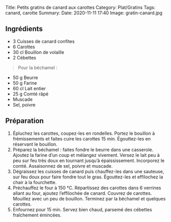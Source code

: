 Title: Petits gratins de canard aux carottes
Category: Plat/Gratins
Tags: canard, carotte
Summary:
Date:  2020-11-11 17:40
Image: gratin-canard.jpg

## Ingrédients

- 3 Cuisses de canard confites
- 6 Carottes
- 30 cl Bouillon de volaille
- 2 Cébettes

> Pour la béchamel :
- 50 g Beurre
- 50 g Farine
- 60 cl Lait entier
- 25 g Comté râpé
- Muscade
- Sel, poivre

## Préparation

1. Épluchez les carottes, coupez-les en rondelles. Portez le bouillon à frémissements et faites cuire les carottes 15 min. Égouttez-les en réservant le bouillon.
2. Préparez la béchamel : faites fondre le beurre dans une casserole. Ajoutez la farine d’un coup et mélangez vivement. Versez le lait peu à peu sur feu très doux en tournant jusqu’à épaississement. Incorporez le comté. Assaisonnez de sel, poivre et muscade.
3. Dégraissez les cuisses de canard puis chauffez-les dans une sauteuse, sur feu doux pour faire fondre tout le gras. Égouttez-les et effilochez la chair à la fourchette.
4. Préchauffez le four à 150 °C. Répartissez des carottes dans 6 verrines allant au four, ajoutez l’effilochée de canard. Couvrez de carottes. Mouillez avec un peu de bouillon. Terminez par la béchamel et quelques carottes.
5. Enfournez pour 15 min. Servez bien chaud, parsemé des cébettes fraîchement émincées.
